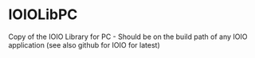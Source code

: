 IOIOLibPC
=========

Copy of the IOIO Library for PC - Should be on the build path of any IOIO application (see also github for IOIO for latest)